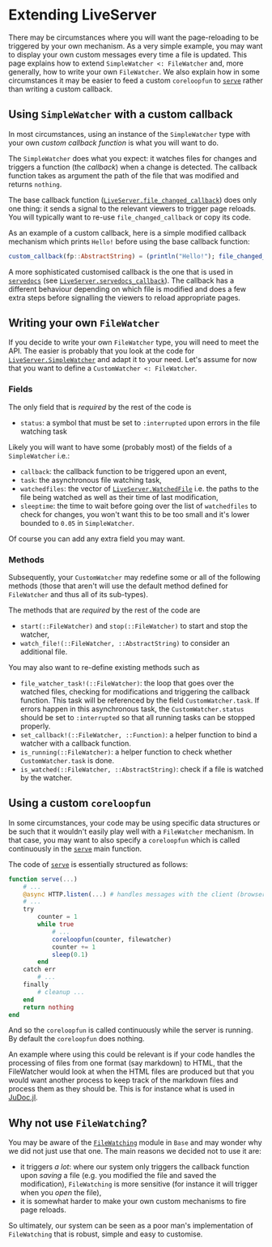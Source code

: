 # Extending LiveServer

There may be circumstances where you will want the page-reloading to be triggered by your own mechanism.
As a very simple example, you may want to display your own custom messages every time a file is updated.
This page explains how to extend `SimpleWatcher <: FileWatcher` and, more generally, how to write your own `FileWatcher`.
We also explain how in some circumstances it may be easier to feed a custom `coreloopfun` to [`serve`](@ref) rather than writing a custom callback.

## Using `SimpleWatcher` with a custom callback

In most circumstances, using an instance of the `SimpleWatcher` type with your own _custom callback function_ is what you will want to do.

The `SimpleWatcher` does what you expect: it watches files for changes and triggers a function (the _callback_) when a change is detected.
The callback function takes as argument the path of the file that was modified and returns `nothing`.

The base callback function ([`LiveServer.file_changed_callback`](@ref)) does only one thing: it sends a signal to the relevant viewers to trigger page reloads.
You will typically want to re-use `file_changed_callback` or copy its code.

As an example of a custom callback, here is a simple modified callback mechanism which prints `Hello!` before using the base callback function:

```julia
custom_callback(fp::AbstractString) = (println("Hello!"); file_changed_callback(fp))
```

A more sophisticated customised callback is the one that is used in [`servedocs`](@ref) (see [`LiveServer.servedocs_callback`](@ref)).
The callback has a different behaviour depending on which file is modified and does a few extra steps before signalling the viewers to reload appropriate pages.

## Writing your own `FileWatcher`

If you decide to write your own `FileWatcher` type, you will need to meet the API.
The easier is probably that you look at the code for [`LiveServer.SimpleWatcher`](@ref) and adapt it to your need.
Let's assume for now that you want to define a `CustomWatcher <: FileWatcher`.

### Fields

The only field that is _required_ by the rest of the code is

* `status`: a symbol that must be set to `:interrupted` upon errors in the file watching task

Likely you will want to have some (probably most) of the fields of a `SimpleWatcher` i.e.:

* `callback`: the callback function to be triggered upon an event,
* `task`: the asynchronous file watching task,
* `watchedfiles`: the vector of [`LiveServer.WatchedFile`](@ref) i.e. the paths to the file being watched as well as their time of last modification,
* `sleeptime`: the time to wait before going over the list of `watchedfiles` to check for changes, you won't want this to be too small and it's lower bounded to `0.05` in `SimpleWatcher`.

Of course you can add any extra field you may want.

### Methods

Subsequently, your `CustomWatcher` may redefine some or all of the following methods (those that aren't will use the default method defined for `FileWatcher` and thus
all of its sub-types).

The methods that are _required_ by the rest of the code are

* `start(::FileWatcher)` and `stop(::FileWatcher)` to start and stop the watcher,
* `watch_file!(::FileWatcher, ::AbstractString)` to consider an additional file.

You may also want to re-define existing methods such as

* `file_watcher_task!(::FileWatcher)`: the loop that goes over the watched files, checking for modifications and triggering the callback function. This task will be referenced by the field `CustomWatcher.task`. If errors happen in this asynchronous task, the `CustomWatcher.status` should be set to `:interrupted` so that all running tasks can be stopped properly.
* `set_callback!(::FileWatcher, ::Function)`: a helper function to bind a watcher with a callback function.
* `is_running(::FileWatcher)`: a helper function to check whether `CustomWatcher.task` is done.
* `is_watched(::FileWatcher, ::AbstractString)`: check if a file is watched by the watcher.

## Using a custom `coreloopfun`

In some circumstances, your code may be using specific data structures or be such that it wouldn't easily play well with a `FileWatcher` mechanism.
In that case, you may want to also specify a `coreloopfun` which is called continuously in the [`serve`](@ref) main function.

The code of [`serve`](@ref) is essentially structured as follows:

```julia
function serve(...)
    # ...
    @async HTTP.listen(...) # handles messages with the client (browser)
    # ...
    try
        counter = 1
        while true
            # ...
            coreloopfun(counter, filewatcher)
            counter += 1
            sleep(0.1)
        end
    catch err
        # ...
    finally
        # cleanup ...
    end
    return nothing
end
```

And so the `coreloopfun` is called continuously while the server is running.
By default the `coreloopfun` does nothing.

An example where using this could be relevant is if your code handles the processing of files from one format (say markdown) to HTML, that the FileWatcher would look at when the HTML files are produced but that you would want another process to keep track of the markdown files and process them as they should be.
This is for instance what is used in [JuDoc.jl](https://github.com/tlienart/JuDoc.jl).

## Why not use `FileWatching`?

You may be aware of the [`FileWatching`](https://docs.julialang.org/en/v1/stdlib/FileWatching/index.html) module in `Base` and may wonder why we did not just use that one.
The main reasons we decided not to use it are:

* it triggers _a lot_: where our system only triggers the callback function upon _saving_ a file (e.g. you modified the file and saved the modification), `FileWatching` is more sensitive (for instance it will trigger when you _open_ the file),
* it is somewhat harder to make your own custom mechanisms to fire page reloads.

So ultimately, our system can be seen as a poor man's implementation of `FileWatching` that is robust, simple and easy to customise.
